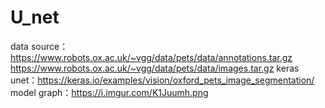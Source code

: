 # U_net
data source：https://www.robots.ox.ac.uk/~vgg/data/pets/data/annotations.tar.gz
             https://www.robots.ox.ac.uk/~vgg/data/pets/data/images.tar.gz
keras unet：https://keras.io/examples/vision/oxford_pets_image_segmentation/
model graph：https://i.imgur.com/K1Juumh.png
